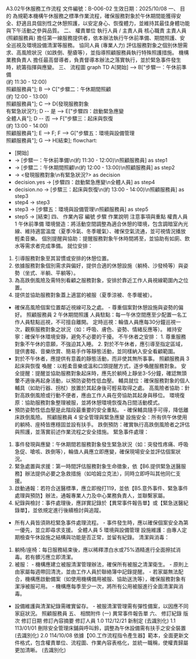 A3.02午休服務工作流程
文件編號：B-006-02
生效日期：2025/10/08
一、 目的
為規範本機構午休服務之標準作業流程，確保服務對象於午休期間能獲得安全、舒適且具個別性之休憩照護，以安定身心、恢復體力，並維持其最佳身體功能與下午活動之參與品質。
二、 權責單位
執行人員 / 主責人員
核心職責
主責人員 (照顧服務員)
擔任第一線服務提供者，依本辦法執行午休前準備、期間照護、安全巡視及環境設備清潔等服務。
協同人員 (專業人力)
評估服務對象之個別休憩需求、高風險狀況（如跌倒、壓瘡等），並指導照顧服務員執行特殊照護措施。
機構業務負責人
擔任最高督導者，負責督導本辦法之落實執行，並於緊急事件發生時，統籌指揮與應變。
三、 流程圖
graph TD    A[開始] --> B["步驟一：午休前準備<br>(約 11:30 - 12:00)<br>照顧服務員"];    B --> C["步驟二：午休期間照顧<br>(約 12:00 - 13:00)<br>照顧服務員"];    C --> D{發現服務對象<br>有緊急狀況?};    D -- 是 --> E["步驟四：啟動緊急應變<br>全體人員"];    D -- 否 --> F["步驟三：起床與恢復<br>(約 13:00 - 14:00)<br>照顧服務員"];    E --> F;    F --> G["步驟五：環境與設備管理<br>照顧服務員"];    G --> H[結束];
flowchart:- [開始]- -> [步驟一：午休前準備\n(約 11:30 - 12:00)\n照顧服務員] as step1- -> [步驟二：午休期間照顧\n(約 12:00 - 13:00)\n照顧服務員] as step2- -> <發現服務對象\n有緊急狀況?> as decision- decision.yes -> [步驟四：啟動緊急應變\n全體人員] as step4- decision.no -> [步驟三：起床與恢復\n(約 13:00 - 14:00)\n照顧服務員] as step3- step4 -> step3- step3 -> [步驟五：環境與設備管理\n照顧服務員] as step5- step5 -> [結束]
四、 作業內容
編號
步驟
作業說明
注意事項與重點
權責人員
1
午休前準備
環境營造：將活動空間調整為適合休憩的環境，包含調暗室內光線、維持適當溫度（夏季冷氣、冬季暖氣）、確保空氣流通，並可視情況播放輕柔音樂。 
個別提醒與協助：提醒服務對象午休時間將至，並協助有如廁、飲水等需求者完成準備。 
就位安排：
 1. 引導服務對象至其習慣或安排的休憩位置。
 2. 依據服務對象個別需求與偏好，提供合適的休憩設施（躺椅、沙發椅等）與姿勢（坐式、半躺、平躺等）。 
3. 為高跌倒風險及需特別看顧之服務對象，安排於靠近工作人員視線範圍內之位置。
 4. 提供並協助服務對象蓋上適當的被服（夏季涼被、冬季暖被）。
- 確保高風險個案位置鄰近視線可及之處。 - 尊重個案對休憩設施與姿勢的偏好。
照顧服務員
2
午休期間照護
人員駐點：每一午休空間應至少配置一名工作人員駐點巡視，不可擅自離開。 
定時巡視：輪值人員應每30分鐘巡視一次，觀察服務對象之狀況（如：呼吸、膚色、姿勢、情緒反應等）。 
維持安寧：確保午休環境安靜，避免不必要的干擾。
 不午休者之安排： 1. 尊重服務對象不午休的意願，不強迫其入睡。 2. 對於不午休者，應引導至指定區域，提供書報、音樂欣賞、簡易手作等靜態活動，並同樣納入安全看顧範圍。
- 對於不午休者，應提供有意義的靜態活動，而非使其無所事事。
照顧服務員
3
起床與恢復
喚醒：以輕柔音樂或溫和口頭提醒方式，逐步喚醒服務對象。 
安全提醒：提醒並協助服務對象起床時，應先於躺椅上靜坐3-5分鐘，確認無頭暈不適後再起身活動，以預防姿勢性低血壓。 
輔具就位：確保服務對象的個人輔具（如助行器、拐杖）放置於其起身後可輕易取得之處。 
高風險者協助：針對高跌倒風險或行動不便者，應由工作人員在旁協助其起身與移位。
 環境復原：協助服務對象整理被服，並將休憩環境恢復為日間活動模式。
- 預防姿勢性低血壓是此階段最重要的安全重點。 - 確保輔具隨手可得，降低離床跌倒風險。
照顧服務員
4
安全管理與緊急應變
設施安全：所有供午休使用的躺椅、座椅皆應穩固並設有扶手。 
跌倒預防：確實執行高跌倒風險者之評估與照護，並落實前述作業流程之安全措施。
 緊急事件處理： 
1. 事件發現與應變：午休期間若服務對象發生緊急狀況（如：突發性疼痛、呼吸急促、嗆咳、跌倒等），輪值人員應立即應變，確保現場安全並評估個案狀況。 
2. 緊急處置與求援：第一時間評估服務對象生命徵象，依【B6.提供緊急送醫服務】辦法提供必要之急救措施（如哈姆立克法），同時立即呼叫其他同仁支援。 
3. 啟動通報：若符合送醫標準，應立即撥打119，並依【B5.意外事件、緊急事件處理與預防】辦法，通報專業人力及中心業務負責人，並聯繫家屬。 
4. 紀錄與檢討：事件處理後，應詳實記錄於【異常事件報告單】或【緊急送醫紀錄單】，並依規定進行後續檢討與追蹤。
- 所有人員皆須熟稔緊急事件處理流程。 - 事件發生時，應以確保個案安全為第一優先，並立即尋求支援。
全體人員
5
環境與設備管理
設施維護：由專人定期檢查午休設施之結構與功能是否正常，並留有紀錄。 
清潔與消毒：
 1. 躺椅/座椅：每日服務結束後，應以稀釋漂白水或75%酒精進行全面擦拭消毒。若有髒污應立即清潔。 
2. 被服： - 機構應建立被服清潔管理辦法，確保所有被服之清潔衛生。 - 原則上由家屬每週帶回清洗，並由工作人員於聯絡簿中記錄提醒。 - 若家屬無法配合，機構應啟動備案（如使用機構備用被服、協助送洗等），確保服務對象有潔淨被服可用。 - 機構應每季至少一次，將所有公用被服進行全面清潔與消毒。
- 設備維護與清潔紀錄需確實留存。 - 被服清潔管理需有彈性備案，以因應不同家庭狀況。
照顧服務員
五、 相關附件
(一) 異常事件報告單
六、 修訂紀錄
版次
修訂日期
修訂內容摘要
修訂人員
1.0
112/12/21
新制定
(去識別化)
1.1
113/01/01
刪除安全管理床鋪與呼叫鈴，調整為午休設備需有扶手之安全裝置
(去識別化)
2.0
114/10/08
依據【00.工作流程指令產生器】範本，全面更新文件格式，包含權責單位、流程圖、作業內容表格化，並統一職稱，使權責歸屬更加清晰。
(去識別化)
